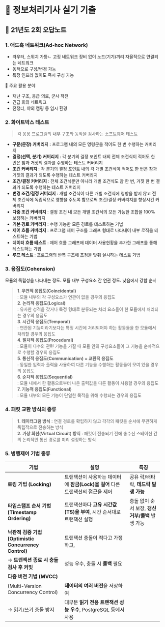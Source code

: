 # 📌 정보처리기사 실기 기출

## 📖 21년도 2회 오답노트

### 1. 애드혹 네트워크(Ad-hoc Network)
- 라우터, 스위치 가틍ㄴ 고정 네트워크 장비 없이 노드(기기)끼리 자율적으로 연결되는 네트워크
- 동적으로 구성/변경 가능
- 특정 인프라 없이도 즉시 구성 가능

🧠 주요 활용 분야
- 재난 구조, 응급 의료, 군사 작전
- 긴급 회의 네트워크
- 전쟁터, 야외 캠핑 등 임시 환경

### 2. 화이트박스 테스트
>각 응용 프로그램의 내부 구조와 동작을 검사하는 소프트웨어 테스트

- **구문(문장) 커버리지**
: 프로그램 내의 모든 명령문을 적어도 한 번 수행하는 커버리지
- **결정(선택, 분기) 커버리지**
: 각 분기의 결정 포인트 내의 전체 조건식이 적어도 한 번은 참과 거짓의 결과를 수행하는 테스트 커버리지
- **조건 커버리지**
: 각 분기의 결정 포인트 내의 각 개별 조건식이 적어도 한 번은 참과 거짓의 결과가 되도록 수행하는 테스트 커버리지
- **조건/결정 커버리지**
: 전체 조건식뿐만 아니라 개별 조건식도 참 한 번, 거짓 한 번 결과가 되도록 수행하는 테스트 커버리지
- **변경 조건/결정 커버리지**
: 개별 조건식이 다른 개별 조건식에 영향을 받지 않고 전체 조건식에 독립적으로 영향을 주도록 함으로써 조건/결정 커버리지를 향상시킨 커버리지
- **다중 조건 커버리지**
: 결정 조건 내 모든 개별 조건식의 모든 가능한 조합을 100% 보장하는 커버리지
- **기본 경로 커버리지**
: 수행 가능한 모든 경로를 테스트하는 기법
- **제어 흐름 커버리지**
: 프로그램 제어 구조를 그래프 형태로 나타내어 내부 로직을 테스트하는 기법
- **데이터 흐름 테스트**
: 제어 흐름 그래프에 데이터 사용현황을 추가한 그래프를 통해 테스트하는 기법
- **루프 테스트**
: 프로그램의 반복 구조에 초점을 맞춰 실시하는 테스트 기법

### 3. 응집도(Cohension)
모듈의 독립성을 나타내는 정도. 모듈 내부 구성요소 간 연관 정도. 낮음에서 강함 순서
> **1. 우연적 응집도(Coincidental)**  
: 모듈 내부의 각 구성요소가 연관이 없을 경우의 응집도  
> **2. 논리적 응집도(Logical)**  
: 유사한 성격을 갖거나 특정 형태로 분류되는 처리 요소들이 한 모듈에서 처리되는 경우의 응집도  
> **3. 시간적 응집도(Temporal)**  
: 연관된 기능이라기보다는 특정 시간에 처리되어야 하는 활동들을 한 모듈에서 처리할 경우의 응집도  
> **4. 절차적 응집도(Procedural)**  
: 모듈이 다수의 관련 기능을 가질 때 모듈 안의 구성요소들이 그 기능을 순차적으로 수행할 경우의 응집도  
> **5. 통신적 응집도(Communication) = 교환적 응집도**  
: 동일한 입력과 출력을 사용하여 다른 기능을 수행하는 활동들이 모여 있을 경우의 응집도  
> **6. 순차적 응집도(Sequential)**  
: 모듈 내에서 한 활동으로부터 나온 출력값을 다른 활동이 사용할 경우의 응집도  
> **7. 기능적 응집도(Functional)**  
: 모듈 내부의 모든 기능이 단일한 목적을 위해 수행되는 경우의 응집도

### 4. 패킷 교환 방식의 종류
> **1. 데이터그램 방식**
: 연결 경로를 확립하지 않고 각각의 패킷을 순서에 무관하게 독립적으로 전송하는 방식  
> **2. 가상 회선(Virtual Circuit) 방식**
: 패킷이 전송되기 전에 송수신 스테이션 간의 논리적인 통신 경로를 미리 설정하는 방식

### 5. 병행제어 기법 종류
| 기법                                             | 설명                                               | 특징                              |
| ---------------------------------------------- | ------------------------------------------------ | ------------------------------- |
| **로킹 기법 (Locking)**                            | 트랜잭션이 사용하는 데이터에 **잠금(Lock)을 걸어** 다른 트랜잭션의 접근을 제어 | 공유 락/배타 락, **데드락 발생 가능**        |
| **타임스탬프 순서 기법 (Timestamp Ordering)**           | 트랜잭션마다 **고유 시간값(TS)을 부여**, 시간 순서대로 트랜잭션 실행       | 충돌 없이 순서 보장, **갱신 거부/롤백** 발생 가능 |
| **낙관적 검증 기법 (Optimistic Concurrency Control)** | 트랜잭션 충돌이 적다고 가정하고,                               |                                 |
| → **트랜잭션 종료 시 충돌 검사 후 커밋**                     | 성능 우수, 충돌 시 **롤백** 필요                            |                                 |
| **다중 버전 기법 (MVCC)**                            |                                                  |                                 |
| (Multi-Version Concurrency Control)            | **데이터의 여러 버전**을 저장하여                             |                                 |
| → 읽기/쓰기 충돌 방지                                  | 대부분 **읽기 전용 트랜잭션 성능 우수**, PostgreSQL 등에서 사용      |                                 |
